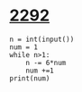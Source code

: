 # [2292](https://www.acmicpc.net/problem/2292)

```
n = int(input())
num = 1
while n>1:
    n -= 6*num
    num +=1
print(num)
```

